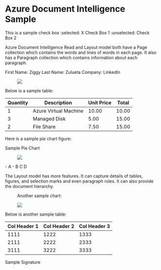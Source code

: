 <!-- PageHeader="Sample Page Header of the document" -->

Azure Document Intelligence Sample
===

This is a sample check box :selected: X Check Box 1 :unselected: Check Box 2

Azure Document Intelligence Read and Layout model both have a Page collection which contains the words and lines of words in each page. It also has a Paragraph collection which contains information about each paragraph.

First Name: Ziggy Last Name: Zulueta Company: LinkedIn

<figure>

![](figures/0)

<!-- FigureContent="O 12345 67890 5" -->

</figure>


Below is a sample table:

| Quantity | Description | Unit Price | Total |
| - | - | - | - |
| 1 | Azure Virtual Machine | 10.00 | 10.00 |
| 3 | Managed Disk | 5.00 | 15.00 |
| 2 | File Share | 7.50 | 15.00 |

Here is a sample pie chart figure:

Sample Pie Chart

<figure>

![](figures/1)

<!-- FigureContent="10 20 20 50" -->

</figure>


\- A - B C D

<!-- PageNumber="1" -->

<!-- PageHeader="Sample Page Header of the document" -->

The Layout model has more features. It can capture details of tables, figures, and selection marks and even paragraph roles. It can also provide the document hierarchy.

<figure>

<figcaption>

Another sample chart:

</figcaption>

![](figures/2)

<!-- FigureContent="Sample Chart 60 50 40 30 20 10 0 A B C D" -->

</figure>


Below is another sample table:

| Col Header 1 | Col Header 2 | Col Header 3 |
| - | - | - |
| 1111 | 1222 | 1333 |
| 2111 | 2222 | 2333 |
| 3111 | 3222 | 3333 |

Sample Signature

<!-- PageNumber="2" -->
